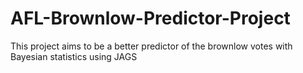 # AFL-Brownlow-Predictor-Project
This project aims to be a better predictor of the brownlow votes with Bayesian statistics using  JAGS

